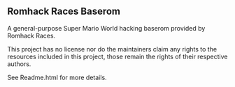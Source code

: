 ## Romhack Races Baserom

A general-purpose Super Mario World hacking baserom provided by Romhack Races.

This project has no license nor do the maintainers claim any rights to the resources included in this project, those remain the rights of their respective authors.

See Readme.html for more details.